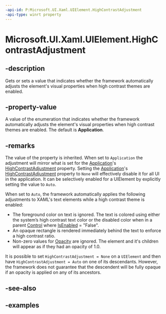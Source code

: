 ```yaml
---
-api-id: P:Microsoft.UI.Xaml.UIElement.HighContrastAdjustment
-api-type: winrt property
---
```


<!-- Property syntax.
public ElementHighContrastAdjustment HighContrastAdjustment { get;  set; }
-->

# Microsoft.UI.Xaml.UIElement.HighContrastAdjustment

## -description

Gets or sets a value that indicates whether the framework automatically adjusts the element's visual properties when high contrast themes are enabled.

## -property-value

A value of the enumeration that indicates whether the framework automatically adjusts the element's visual properties when high contrast themes are enabled. The default is **Application**.

## -remarks

The value of the property is inherited. When set to `Application` the adjustment will mirror what is set for the [Application](application.md)'s [HighContrastAdjustment](application_highcontrastadjustment.md) property. Setting the [Application](application.md)'s [HighContrastAdjustment](application_highcontrastadjustment.md) property to `None` will effectively disable it for all UI in the application. It can be selectively enabled for a UIElement by explicitly setting the value to `Auto`.

When set to `Auto`, the framework automatically applies the following adjustments to XAML's text elements while a high contrast theme is enabled:

* The foreground color on text is ignored. The text is colored using either the system’s high contrast text color or the disabled color when in a parent [Control](../microsoft.ui.xaml.controls/control.md) where [IsEnabled](../microsoft.ui.xaml.controls/control_isenabled.md) = "False".
* An opaque rectangle is rendered immediately behind the text to enforce a high contrast ratio.
* Non-zero values for [Opacity](uielement_opacity.md) are ignored. The element and it's children will appear as if they had an opacity of 1.0.

It is possible to set `HighContrastAdjustment = None` on a `UIElement` and then have `HighContrastAdjustment = Auto` on one of its descendants. However, the framework does not guarantee that the descendent will be fully opaque if an opacity is applied on any of its ancestors.

## -see-also

## -examples

